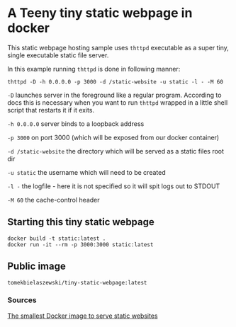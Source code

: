 # A Teeny tiny static webpage in docker

This static webpage hosting sample uses `thttpd` executable as a super tiny, single executable static 
file server.

In this example running `thttpd` is done in following manner:

`thttpd -D -h 0.0.0.0 -p 3000 -d /static-website -u static -l - -M 60`

`-D` launches server in the foreground like a regular program. According to docs this is necessary 
when you want to run `thttpd` wrapped in a little shell script that restarts it if it exits.

`-h 0.0.0.0` server binds to a loopback address

`-p 3000` on port 3000 (which will be exposed from our docker container)

`-d /static-website` the directory which will be served as a static files root dir

`-u static` the username which will need to be created

`-l -` the logfile - here it is not specified so it will spit logs out to STDOUT

`-M 60` the cache-control header

## Starting this tiny static webpage

```shell
docker build -t static:latest .
docker run -it --rm -p 3000:3000 static:latest
```

## Public image

`tomekbielaszewski/tiny-static-webpage:latest`

### Sources

[The smallest Docker image to serve static websites](https://lipanski.com/posts/smallest-docker-image-static-website)